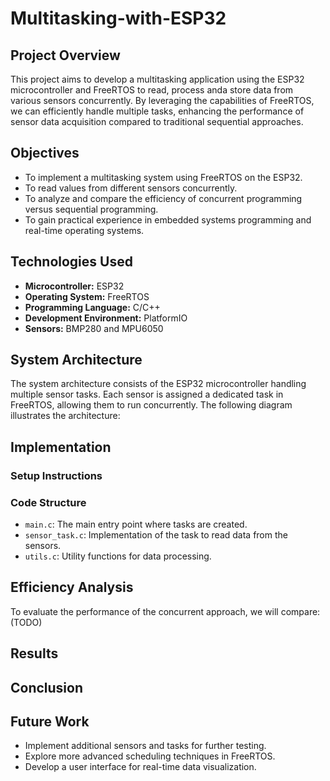 # Multitasking-with-ESP32

## Project Overview

This project aims to develop a multitasking application using the ESP32 microcontroller and FreeRTOS to read, process anda store data from various sensors concurrently. By leveraging the capabilities of FreeRTOS, we can efficiently handle multiple tasks, enhancing the performance of sensor data acquisition compared to traditional sequential approaches.

## Objectives

- To implement a multitasking system using FreeRTOS on the ESP32.
- To read values from different sensors concurrently.
- To analyze and compare the efficiency of concurrent programming versus sequential programming.
- To gain practical experience in embedded systems programming and real-time operating systems.

## Technologies Used

- **Microcontroller:** ESP32
- **Operating System:** FreeRTOS
- **Programming Language:** C/C++
- **Development Environment:** PlatformIO
- **Sensors:** BMP280 and MPU6050

## System Architecture

The system architecture consists of the ESP32 microcontroller handling multiple sensor tasks. Each sensor is assigned a dedicated task in FreeRTOS, allowing them to run concurrently. The following diagram illustrates the architecture:

## Implementation

### Setup Instructions

### Code Structure

- `main.c`: The main entry point where tasks are created.
- `sensor_task.c`: Implementation of the task to read data from the sensors.
- `utils.c`: Utility functions for data processing.

## Efficiency Analysis

To evaluate the performance of the concurrent approach, we will compare: (TODO)

## Results


## Conclusion


## Future Work

- Implement additional sensors and tasks for further testing.
- Explore more advanced scheduling techniques in FreeRTOS.
- Develop a user interface for real-time data visualization.
